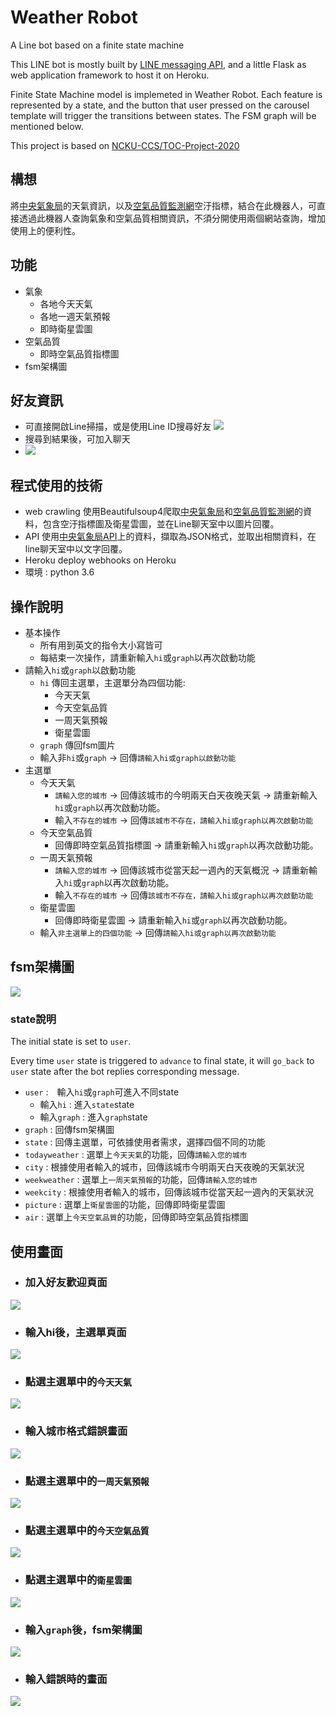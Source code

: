 # Weather Robot

A Line bot based on a finite state machine

This LINE bot is mostly built by [LINE messaging API](https://developers.line.biz/en/docs/messaging-api/overview/), and a little Flask as web application framework to host it on Heroku.

Finite State Machine model is implemeted in Weather Robot. Each feature is represented by a state, and the button that user pressed on the carousel template will trigger the transitions between states. The FSM graph will be mentioned below.

This project is based on [NCKU-CCS/TOC-Project-2020](https://github.com/NCKU-CCS/TOC-Project-2020)

## 構想
將[中央氣象局](https://www.cwb.gov.tw/V8/C/)的天氣資訊，以及[空氣品質監測網](https://airtw.epa.gov.tw/)空汙指標，結合在此機器人，可直接透過此機器人查詢氣象和空氣品質相關資訊，不須分開使用兩個網站查詢，增加使用上的便利性。
## 功能
* 氣象
    * 各地今天天氣
    * 各地一週天氣預報
    * 即時衛星雲圖
* 空氣品質
    * 即時空氣品質指標圖
*  fsm架構圖

## 好友資訊
* 可直接開啟Line掃描，或是使用Line ID搜尋好友
![](https://i.imgur.com/0kMFEJv.png)
* 搜尋到結果後，可加入聊天
* ![](https://i.imgur.com/wnru1HY.png)



## 程式使用的技術
* web crawling
使用Beautifulsoup4爬取[中央氣象局](https://www.cwb.gov.tw/V8/C/)和[空氣品質監測網](https://airtw.epa.gov.tw/)的資料，包含空汙指標圖及衛星雲圖，並在Line聊天室中以圖片回覆。
* API
使用[中央氣象局API](https://opendata.cwb.gov.tw/dist/opendata-swagger.html)上的資料，擷取為JSON格式，並取出相關資料，在line聊天室中以文字回覆。
* Heroku
deploy webhooks on Heroku
* 環境 : python 3.6

## 操作說明
* 基本操作
    * 所有用到英文的指令大小寫皆可
    * 每結束一次操作，請重新輸入`hi`或`graph`以再次啟動功能
* 請輸入`hi`或`graph`以啟動功能
    * `hi`
    傳回主選單，主選單分為四個功能:
        * 今天天氣
        * 今天空氣品質
        * 一周天氣預報
        * 衛星雲圖
    * `graph`
    傳回fsm圖片
    * 輸入非`hi`或`graph` -> 回傳`請輸入hi或graph以啟動功能`
* 主選單
    * 今天天氣
        * `請輸入您的城市` -> 
        回傳該城市的今明兩天白天夜晚天氣 -> 
        請重新輸入`hi`或`graph`以再次啟動功能。
        * 輸入`不存在的城市` -> 回傳`該城市不存在，請輸入hi或graph以再次啟動功能`
    * 今天空氣品質
        * 回傳即時空氣品質指標圖 ->
        請重新輸入`hi`或`graph`以再次啟動功能。
    * 一周天氣預報
        * `請輸入您的城市` -> 
        回傳該城市從當天起一週內的天氣概況 -> 
        請重新輸入`hi`或`graph`以再次啟動功能。
        * 輸入`不存在的城市` -> 回傳`該城市不存在，請輸入hi或graph以再次啟動功能`
    * 衛星雲圖
        * 回傳即時衛星雲圖 ->
        請重新輸入`hi`或`graph`以再次啟動功能。
    * 輸入`非主選單上的四個功能` -> 回傳`請輸入hi或graph以再次啟動功能`
## fsm架構圖
![](https://weatherobot.herokuapp.com/show-fsm)
### state說明
The initial state is set to `user`.

Every time `user` state is triggered to `advance` to final state, it will `go_back` to `user` state after the bot replies corresponding message.
* `user` :　輸入`hi`或`graph`可進入不同state
    * 輸入`hi` : 進入`state`state
    * 輸入`graph` : 進入`graph`state
* `graph` : 回傳fsm架構圖
* `state` : 回傳主選單，可依據使用者需求，選擇四個不同的功能
* `todayweather` : 選單上`今天天氣`的功能，回傳`請輸入您的城市`
* `city` : 根據使用者輸入的城市，回傳該城市今明兩天白天夜晚的天氣狀況
* `weekweather` : 選單上`一周天氣預報`的功能，回傳`請輸入您的城市`
* `weekcity` : 根據使用者輸入的城市，回傳該城市從當天起一週內的天氣狀況
* `picture` : 選單上`衛星雲圖`的功能，回傳即時衛星雲圖
* `air` : 選單上`今天空氣品質`的功能，回傳即時空氣品質指標圖

## 使用畫面
* ### 加入好友歡迎頁面
![](https://i.imgur.com/Pg2se8g.png)
* ### 輸入hi後，主選單頁面
![](https://i.imgur.com/E11lF3m.png)
* ### 點選主選單中的`今天天氣`
![](https://i.imgur.com/wU8XCme.png)
* ### 輸入城市格式錯誤畫面
![](https://i.imgur.com/rzX3Q0n.png)
* ### 點選主選單中的`一周天氣預報`
![](https://i.imgur.com/D2ly537.png)
* ### 點選主選單中的`今天空氣品質`
![](https://i.imgur.com/cGRAXko.png)
* ### 點選主選單中的`衛星雲圖`
![](https://i.imgur.com/Hw5qZGS.png)
* ### 輸入`graph`後，fsm架構圖
![](https://i.imgur.com/YsAr9FY.png)
* ### 輸入錯誤時的畫面
![](https://i.imgur.com/eO9Wa5y.png)
